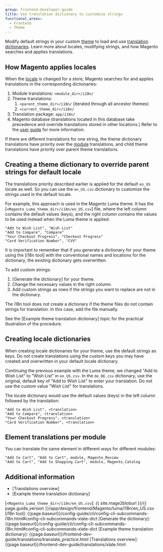 ```yaml
---
group: frontend-developer-guide
title: Use translation dictionary to customize strings
functional_areas:
  - Frontend
  - Theme
---
```


Modify default strings in your custom [theme](https://glossary.magento.com/theme) to load and use [translation dictionaries]. Learn more about locales, modifying strings, and how Magento searches and applies translations.

## How Magento applies locales

When the [locale](https://glossary.magento.com/locale) is changed for a store, Magento searches for and applies translations in the corresponding dictionaries:

1. Module translations: `<module_dir>/i18n/`
1. Theme translations:
   1. `<parent_theme_dir>/i18n/` (iterated through all ancestor themes)
   1. `<current_theme_dir>/i18n/`
1. Translation package: `app/i18n/`
1. Magento database (translations located in this database take precedence and override translations stored in other locations.)  Refer to the [user guide](https://docs.magento.com/m2/ce/user_guide/system/translate-inline.html) for more information.

If there are different translations for one string, the theme dictionary translations have priority over the [module](https://glossary.magento.com/module) translations, and child theme translations have priority over parent theme translations.

## Creating a theme dictionary to override parent strings for default locale

The translations priority described earlier is applied for the default `en_US` locale as well. So you can use the `en_US.csv` dictionary to customize the strings used in the default locale.

For example, this approach is used in the Magento Luma theme. It has the [`<Magento_Luma_theme_dir>/i18n/en_US.csv`] file, where the left column contains the default values (keys), and the right column contains the values to be used instead when the Luma theme is applied:

```text
"Add to Wish List", "Wish List"
"Add to Compare", "Compare"
"Your Checkout Progress", "Checkout Progress"
"Card Verification Number", "CVV"
```

It is important to remember that if you generate a dictionary for your theme using the [i18n tool] with the conventional names and locations for the dictionary, the existing dictionary gets overwritten.

To add custom strings:

1. [Generate the dictionary] for your theme.
1. Change the necessary values in the right column.
1. Add custom strings as rows if the strings you want to replace are not in the dictionary.

The i18n tool does not create a dictionary if the theme files do not contain strings for translation. In this case, add the file manually.

See the [Example theme translation dictionary] topic for the practical illustration of the procedure.

## Creating locale dictionaries

When creating locale dictionaries for your theme, use the default strings as keys. Do not create translations using the custom keys you may have created and overwritten in your default locale dictionary.

Continuing the previous example with the Luma theme, we changed "Add to Wish List" to "Wish List" in `en_US.csv`. In the `de_DE.csv` dictionary, use the original, default key of "Add to Wish List" to enter your translation. Do not use the custom value "Wish List" for translations.

The locale dictionary would use the default values (keys) in the left column followed by the translation:

```text
"Add to Wish List", <translation>
"Add to Compare", <translation>
"Your Checkout Progress", <translation>
"Card Verification Number", <translation>
```

## Element translations per module

You can translate the same element in different ways for different modules:

```text
"Add to Cart", "Add to Cart", module, Magento_Review
"Add to Cart", "Add to Shopping Cart", module, Magento_Catalog
```

## Additional information

-  [Translations overview]
-  [Example theme translation dictionary]

[translation dictionaries]: {{page.baseurl}}/frontend-dev-guide/translations/xlate.html#translate_terms
[`<Magento_Luma_theme_dir>/i18n/en_US.csv`]: {{ site.mage2bloburl }}/{{ page.guide_version }}/app/design/frontend/Magento/luma/i18n/en_US.csv
[i18n tool]: {{page.baseurl}}/config-guide/cli/config-cli-subcommands-i18n.html#config-cli-subcommands-xlate-dict
[Generate the dictionary]: {{page.baseurl}}/config-guide/cli/config-cli-subcommands-i18n.html#config-cli-subcommands-xlate-dict
[Example theme translation dictionary]: {{page.baseurl}}/frontend-dev-guide/translations/translate_practice.html
[Translations overview]: {{page.baseurl}}/frontend-dev-guide/translations/xlate.html
